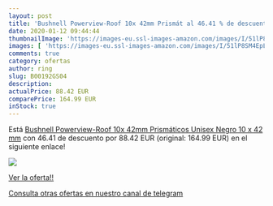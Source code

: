 ```yaml
---
layout: post
title: 'Bushnell Powerview-Roof 10x 42mm Prismát al 46.41 % de descuento'
date: 2020-01-12 09:44:44
thumbnailImage: 'https://images-eu.ssl-images-amazon.com/images/I/51lP8SM4EpL._SL200_.jpg'
images: [ 'https://images-eu.ssl-images-amazon.com/images/I/51lP8SM4EpL._SL200_.jpg' ]
comments: true
category: ofertas
author: ring
slug: B00192GS04
description:
actualPrice: 88.42 EUR
comparePrice: 164.99 EUR
inStock: true
---
```


Está [Bushnell Powerview-Roof 10x 42mm Prismáticos  Unisex  Negro  10 x 42 mm](https://www.amazon.com/dp/B00192GS04/?tag=redken08-20) con 46.41 de descuento por 88.42 EUR (original: 164.99 EUR) en el siguiente enlace!

[![](https://images-eu.ssl-images-amazon.com/images/I/51lP8SM4EpL._SL200_.jpg)](https://www.amazon.com/dp/B00192GS04/?tag=redken08-20)

[Ver la oferta!!](https://www.amazon.com/dp/B00192GS04/?tag=redken08-20)

[Consulta otras ofertas en nuestro canal de telegram](https://t.me/s/ofertas25)
